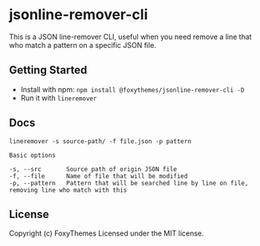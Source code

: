 # jsonline-remover-cli

This is a JSON line-remover CLI, useful when you need remove a line that who match a pattern on a specific JSON file.

## Getting Started

*  Install with npm: `npm install @foxythemes/jsonline-remover-cli -D`
*  Run it with `lineremover`

## Docs

```	
lineremover -s source-path/ -f file.json -p pattern

Basic options

-s, --src       Source path of origin JSON file
-f, --file      Name of file that will be modified
-p, --pattern   Pattern that will be searched line by line on file, removing line who match with this

```

## License

Copyright (c) FoxyThemes
Licensed under the MIT license.
